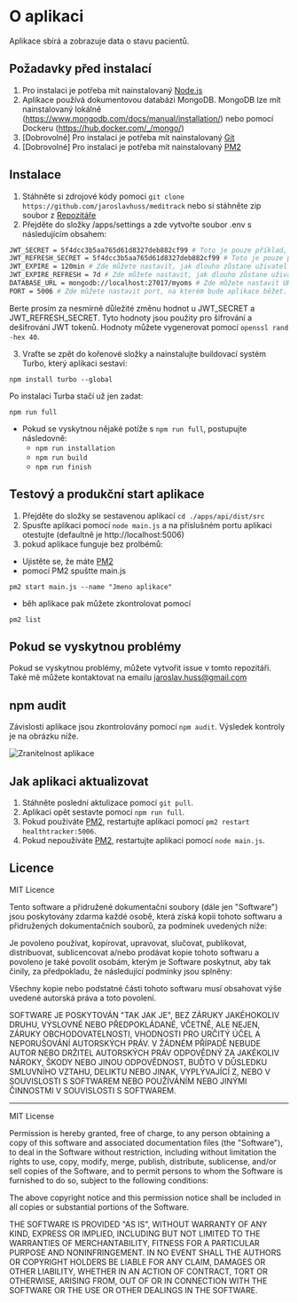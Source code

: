# O aplikaci

Aplikace sbírá a zobrazuje data o stavu pacientů.

## Požadavky před instalací

1. Pro instalaci je potřeba mít nainstalovaný [Node.js](https://nodejs.org/en/)
2. Aplikace používá dokumentovou databázi MongoDB. MongoDB lze mít nainstalovaný lokálně (https://www.mongodb.com/docs/manual/installation/) nebo pomocí Dockeru (https://hub.docker.com/_/mongo/)
3. [Dobrovolné] Pro instalaci je potřeba mít nainstalovaný [Git](https://git-scm.com/downloads)
4. [Dobrovolné] Pro instalaci je potřeba mít nainstalovaný [PM2](https://pm2.keymetrics.io/)

## Instalace

1. Stáhněte si zdrojové kódy pomocí `git clone https://github.com/jaroslavhuss/meditrack` nebo si stáhněte zip soubor z [Repozitáře](https://github.com/jaroslavhuss/meditrack)
2. Přejděte do složky /apps/settings a zde vytvořte soubor .env s následujícím obsahem:

```bash
JWT_SECRET = 5f4dcc3b5aa765d61d8327deb882cf99 # Toto je pouze příklad, prosím změňte hodnotu
JWT_REFRESH_SECRET = 5f4dcc3b5aa765d61d8327deb882cf99 # Toto je pouze příklad, prosím změňte hodnotu
JWT_EXPIRE = 120min # Zde můžete nastavit, jak dlouho zůstane uživatel přihlášený
JWT_EXPIRE_REFRESH = 7d # Zde můžete nastavit, jak dlouho zůstane uživatel přihlášený po obnovení tokenu
DATABASE_URL = mongodb://localhost:27017/myoms # Zde můžete nastavit URL pro připojení k MongoDB, jedná se o příklad a je potřeba nastavit silné heslo
PORT = 5006 # Zde můžete nastavit port, na kterém bude aplikace běžet. Defaultně bude aplikace dostupná na http://localhost:5006
```

Berte prosím za nesmírně důležité změnu hodnot u JWT_SECRET a JWT_REFRESH_SECRET. Tyto hodnoty jsou použity pro šifrování a dešifrování JWT tokenů. Hodnoty můžete vygenerovat pomocí `openssl rand -hex 40`.

3. Vraťte se zpět do kořenové složky a nainstalujte buildovací systém Turbo, který aplikaci sestaví: 
```
npm install turbo --global 
```
Po instalaci Turba stačí už jen zadat: 
```
npm run full
```

- Pokud se vyskytnou nějaké potíže s ```npm run full```, postupujte následovně:
  - `npm run installation`
  - `npm run build`
  - `npm run finish`


## Testový a produkční start aplikace

1. Přejděte do složky se sestavenou aplikací `cd ./apps/api/dist/src`
2. Spusťte aplikaci pomocí `node main.js` a na příslušném portu aplikaci otestujte (defaultně je http://localhost:5006)
3. pokud aplikace funguje bez prolbémů:
 - Ujistěte se, že máte [PM2](https://pm2.keymetrics.io/)
 - pomocí PM2 spuštte main.js
 ```
 pm2 start main.js --name "Jmeno aplikace"
 ```
 - běh aplikace pak můžete zkontrolovat pomocí 
 ```
 pm2 list
 ```

## Pokud se vyskytnou problémy

Pokud se vyskytnou problémy, můžete vytvořit issue v tomto repozitáři. Také mě můžete kontaktovat na emailu jaroslav.huss@gmail.com

## npm audit

Závislosti aplikace jsou zkontrolovány pomocí `npm audit`. Výsledek kontroly je na obrázku níže.

![Zranitelnost aplikace](npm_audit.png "Zranitelnost aplikace")

## Jak aplikaci aktualizovat

1. Stáhněte poslední aktulizace pomocí `git pull`.
2. Aplikaci opět sestavte pomocí `npm run full`.
3. Pokud používáte [PM2](https://pm2.keymetrics.io/), restartujte aplikaci pomocí `pm2 restart healthtracker:5006`.
4. Pokud nepoužíváte [PM2](https://pm2.keymetrics.io/), restartujte aplikaci pomocí `node main.js`.

## Licence

MIT Licence

Tento software a přidružené dokumentační soubory (dále jen "Software") jsou poskytovány zdarma každé osobě, která získá kopii tohoto softwaru a přidružených dokumentačních souborů, za podmínek uvedených níže:

Je povoleno používat, kopírovat, upravovat, slučovat, publikovat, distribuovat, sublicencovat a/nebo prodávat kopie tohoto softwaru a povoleno je také povolit osobám, kterým je Software poskytnut, aby tak činily, za předpokladu, že následující podmínky jsou splněny:

Všechny kopie nebo podstatné části tohoto softwaru musí obsahovat výše uvedené autorská práva a toto povolení.

SOFTWARE JE POSKYTOVÁN "TAK JAK JE", BEZ ZÁRUKY JAKÉHOKOLIV DRUHU, VÝSLOVNÉ NEBO PŘEDPOKLÁDANÉ, VČETNĚ, ALE NEJEN, ZÁRUKY OBCHODOVATELNOSTI, VHODNOSTI PRO URČITÝ ÚČEL A NEPORUŠOVÁNÍ AUTORSKÝCH PRÁV. V ŽÁDNÉM PŘÍPADĚ NEBUDE AUTOR NEBO DRŽITEL AUTORSKÝCH PRÁV ODPOVĚDNÝ ZA JAKÉKOLIV NÁROKY, ŠKODY NEBO JINOU ODPOVĚDNOST, BUĎTO V DŮSLEDKU SMLUVNÍHO VZTAHU, DELIKTU NEBO JINAK, VYPLÝVAJÍCÍ Z, NEBO V SOUVISLOSTI S SOFTWAREM NEBO POUŽÍVÁNÍM NEBO JINÝMI ČINNOSTMI V SOUVISLOSTI S SOFTWAREM.

---

MIT License

Permission is hereby granted, free of charge, to any person obtaining a copy of this software and associated documentation files (the "Software"), to deal in the Software without restriction, including without limitation the rights to use, copy, modify, merge, publish, distribute, sublicense, and/or sell copies of the Software, and to permit persons to whom the Software is furnished to do so, subject to the following conditions:

The above copyright notice and this permission notice shall be included in all copies or substantial portions of the Software.

THE SOFTWARE IS PROVIDED "AS IS", WITHOUT WARRANTY OF ANY KIND, EXPRESS OR IMPLIED, INCLUDING BUT NOT LIMITED TO THE WARRANTIES OF MERCHANTABILITY, FITNESS FOR A PARTICULAR PURPOSE AND NONINFRINGEMENT. IN NO EVENT SHALL THE AUTHORS OR COPYRIGHT HOLDERS BE LIABLE FOR ANY CLAIM, DAMAGES OR OTHER LIABILITY, WHETHER IN AN ACTION OF CONTRACT, TORT OR OTHERWISE, ARISING FROM, OUT OF OR IN CONNECTION WITH THE SOFTWARE OR THE USE OR OTHER DEALINGS IN THE SOFTWARE.
